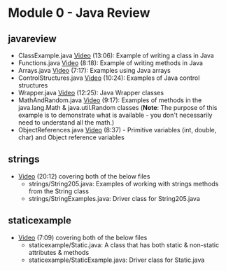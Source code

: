 # Module 0 - Java Review

## javareview

- ClassExample.java [Video](https://youtu.be/02SNITqfSzk) (13:06): Example of writing a class in Java
- Functions.java [Video](https://youtu.be/9HQxZY7TlJ8) (8:18): Example of writing methods in Java
- Arrays.java [Video](https://youtu.be/sAOo8Wq7if0) (7:17): Examples using Java arrays
- ControlStructures.java [Video](https://youtu.be/4JEvo2b2k2M) (10:24): Examples of Java control structures
- Wrapper.java [Video](https://youtu.be/8x-AOGHONII) (12:25): Java Wrapper classes
- MathAndRandom.java [Video](https://youtu.be/rtYEJ1bWvgU) (9:17): Examples of methods in the java.lang.Math & java.util.Random classes (**Note**: The purpose of this example is to demonstrate what is available - you don't necessarily need to understand all the math.)
- ObjectReferences.java [Video](https://youtu.be/VwJySWRnHyY) (8:37) - Primitive variables (int, double, char) and Object reference variables

## strings

- [Video](https://youtu.be/Z1nQwa__LvQ) (20:12) covering both of the below files
  - strings/String205.java: Examples of working with strings methods from the String class
  - strings/StringExamples.java: Driver class for String205.java

## staticexample

- [Video](https://youtu.be/zKKmFIC05zc) (7:09) covering both of the below files
  - staticexample/Static.java: A class that has both static & non-static attributes & methods
  - staticexample/StaticExample.java: Driver class for Static.java